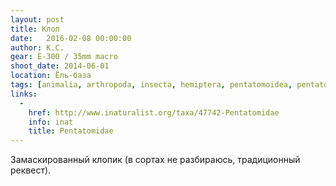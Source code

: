 ```yaml
---
layout: post
title: Клоп
date:   2016-02-08 00:00:00
author: К.С.
gear: E-300 / 35mm macro
shoot_date: 2014-06-01
location: Ёль-база
tags: [animalia, arthropoda, insecta, hemiptera, pentatomoidea, pentatomidae]
links:
  -
    href: http://www.inaturalist.org/taxa/47742-Pentatomidae
    info: inat
    title: Pentatomidae
---
```


Замаскированный клопик (в сортах не разбираюсь, традиционный реквест).
